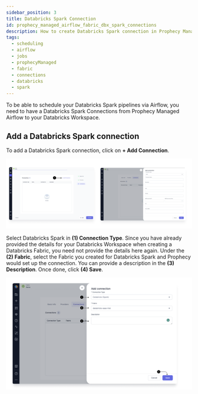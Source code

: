 ```yaml
---
sidebar_position: 3
title: Databricks Spark Connection
id: prophecy_managed_airflow_fabric_dbx_spark_connections
description: How to create Databricks Spark connection in Prophecy Managed Airflow Fabric
tags:
  - scheduling
  - airflow
  - jobs
  - prophecyManaged
  - fabric
  - connections
  - databricks
  - spark
---
```


To be able to schedule your Databricks Spark pipelines via Airflow, you need to have a Databricks Spark Connections from Prophecy Managed Airflow to your Databricks Workspace.

## Add a Databricks Spark connection

To add a Databricks Spark connection, click on **+ Add Connection**.

![Add_connection](../../img/Add_Connection.png)

Select Databricks Spark in **(1) Connection Type**. Since you have already provided the details for your Databricks Workspace when creating a Databricks Fabric, you need not provide the details here again.
Under the **(2) Fabric**, select the Fabric you created for Databricks Spark and Prophecy would set up the connection. You can provide a description in the **(3) Description**. Once done, click **(4) Save**.

![DB_Spark_connection](../../img/DB_Spark_connection.png)

